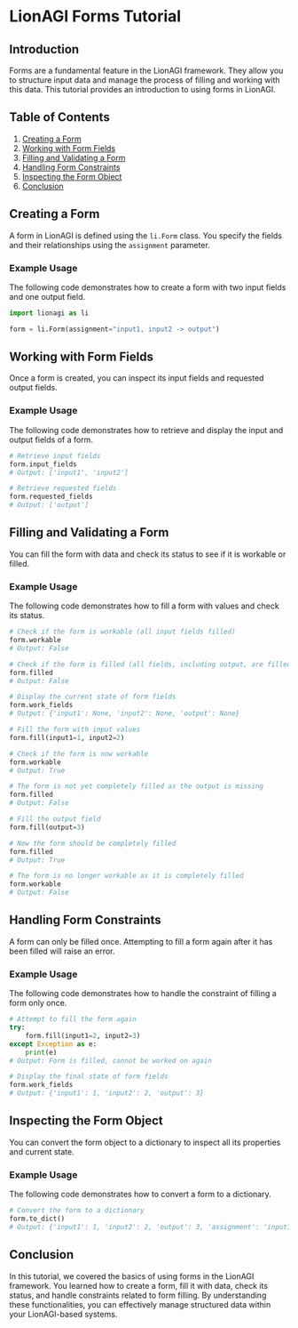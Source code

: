 
# LionAGI Forms Tutorial

## Introduction

Forms are a fundamental feature in the LionAGI framework. They allow you to structure input data and manage the process of filling and working with this data. This tutorial provides an introduction to using forms in LionAGI.

## Table of Contents

1. [Creating a Form](#creating-a-form)
2. [Working with Form Fields](#working-with-form-fields)
3. [Filling and Validating a Form](#filling-and-validating-a-form)
4. [Handling Form Constraints](#handling-form-constraints)
5. [Inspecting the Form Object](#inspecting-the-form-object)
6. [Conclusion](#conclusion)

## Creating a Form

A form in LionAGI is defined using the `li.Form` class. You specify the fields and their relationships using the `assignment` parameter.

### Example Usage

The following code demonstrates how to create a form with two input fields and one output field.

```python
import lionagi as li

form = li.Form(assignment="input1, input2 -> output")
```

## Working with Form Fields

Once a form is created, you can inspect its input fields and requested output fields.

### Example Usage

The following code demonstrates how to retrieve and display the input and output fields of a form.

```python
# Retrieve input fields
form.input_fields
# Output: ['input1', 'input2']

# Retrieve requested fields
form.requested_fields
# Output: ['output']
```

## Filling and Validating a Form

You can fill the form with data and check its status to see if it is workable or filled.

### Example Usage

The following code demonstrates how to fill a form with values and check its status.

```python
# Check if the form is workable (all input fields filled)
form.workable
# Output: False

# Check if the form is filled (all fields, including output, are filled)
form.filled
# Output: False

# Display the current state of form fields
form.work_fields
# Output: {'input1': None, 'input2': None, 'output': None}

# Fill the form with input values
form.fill(input1=1, input2=2)

# Check if the form is now workable
form.workable
# Output: True

# The form is not yet completely filled as the output is missing
form.filled
# Output: False

# Fill the output field
form.fill(output=3)

# Now the form should be completely filled
form.filled
# Output: True

# The form is no longer workable as it is completely filled
form.workable
# Output: False
```

## Handling Form Constraints

A form can only be filled once. Attempting to fill a form again after it has been filled will raise an error.

### Example Usage

The following code demonstrates how to handle the constraint of filling a form only once.

```python
# Attempt to fill the form again
try:
    form.fill(input1=2, input2=3)
except Exception as e:
    print(e)
# Output: Form is filled, cannot be worked on again

# Display the final state of form fields
form.work_fields
# Output: {'input1': 1, 'input2': 2, 'output': 3}
```

## Inspecting the Form Object

You can convert the form object to a dictionary to inspect all its properties and current state.

### Example Usage

The following code demonstrates how to convert a form to a dictionary.

```python
# Convert the form to a dictionary
form.to_dict()
# Output: {'input1': 1, 'input2': 2, 'output': 3, 'assignment': 'input1, input2 -> output', ...}
```

## Conclusion

In this tutorial, we covered the basics of using forms in the LionAGI framework. You learned how to create a form, fill it with data, check its status, and handle constraints related to form filling. By understanding these functionalities, you can effectively manage structured data within your LionAGI-based systems.
